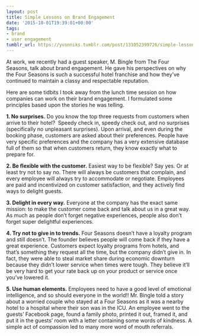 ```yaml
---
layout: post
title: Simple Lessons on Brand Engagement
date: '2015-10-01T19:39:01+00:00'
tags:
- brand
- user engagement
tumblr_url: https://yvonniks.tumblr.com/post/131052399726/simple-lessons-on-brand-engagement
---
```

At work, we recently had a guest speaker, M. Bingle from The Four Seasons, talk about brand engagement. He gave his perspectives on why the Four Seasons is such a successful hotel franchise and how they’ve continued to maintain a classy and respectable reputation.&nbsp;

Here are some tidbits I took away from the lunch time session on how companies can work on their brand engagement. I formulated some principles based upon the stories he was telling.&nbsp;

**1. No surprises.** Do you know the top three requests from customers when arrive to their hotel? &nbsp;Speedy check in, speedy check out, and no surprises (specifically no unpleasant surprises). Upon arrival, and even during the booking phase, customers are asked about their preferences. People have very specific preferences and the company has a very extensive database full of them so that when customers return, they know exactly what to prepare for.&nbsp;

**2. Be flexible with the customer.** Easiest way to be flexible? Say yes. Or at least try not to say no. There will always be customers that complain, and every employee will always try to accommodate or negotiate. Employees are paid and incentivized on customer satisfaction, and they actively find ways to delight guests.&nbsp;

**3. Delight in every way.** Everyone at the company has the exact same mission: to make the customer come back and talk about us in a great way. As much as people don’t forget negative experiences, people also don’t forget super delightful experiences.&nbsp;

**4. Try not to give in to trends.** Four Seasons doesn’t have a loyalty program and still doesn’t. The founder believes people will come back if they have a great experience. Customers expect loyalty programs from hotels, and that’s something they request all the time, but the company didn’t give in. In fact, they were able to steal market share during economic downturn because they didn’t lower service when times were tough. They believe it’ll be very hard to get your rate back up on your product or service once you’ve lowered it.&nbsp;

**5. Use human elements.** Employees need to have a good level of emotional intelligence, and so should everyone in the world!! Mr. Bingle told a story about a worried couple who stayed at a Four Seasons as it was a nearby hotel to a hospital where their son was in the ICU. An employee went to the guests’ Facebook page, found a family photo, printed it out, framed it, and put it in the guests’ room with a letter containing some words of kindness. A simple act of compassion led to many more word of mouth referrals.&nbsp;
